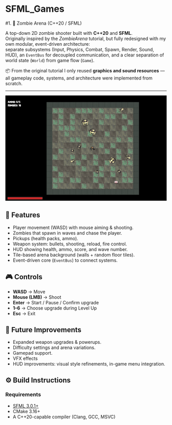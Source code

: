 # SFML_Games

#1. 🧟 Zombie Arena (C++20 / SFML)

A top-down 2D zombie shooter built with **C++20** and **SFML**.  
Originally inspired by the *ZombieArena* tutorial, but fully redesigned with my own modular, event-driven architecture:  
separate subsystems (Input, Physics, Combat, Spawn, Render, Sound, HUD), an `EventBus` for decoupled communication, and a clear separation of world state (`World`) from game flow (`Game`).

📦 From the original tutorial I only reused **graphics and sound resources** — all gameplay code, systems, and architecture were implemented from scratch.

---
<p align="center">
  <img src="docs/zombie-arena.png" width="800" />
</p>

## 🚀 Features

- Player movement (WASD) with mouse aiming & shooting.
- Zombies that spawn in waves and chase the player.
- Pickups (health packs, ammo).
- Weapon system: bullets, shooting, reload, fire control.
- HUD showing health, ammo, score, and wave number.
- Tile-based arena background (walls + random floor tiles).
- Event-driven core (`EventBus`) to connect systems.


## 🎮 Controls

- **WASD** → Move  
- **Mouse (LMB)** → Shoot  
- **Enter** → Start / Pause / Confirm upgrade  
- **1–6** → Choose upgrade during Level Up  
- **Esc** → Exit 

## 🧩 Future Improvements
 
- Expanded weapon upgrades & powerups.  
- Difficulty settings and arena variations.  
- Gamepad support.
- VFX effects
- HUD improvements: visual style refinements, in-game menu integration. 

## ⚙️ Build Instructions

### Requirements
- [SFML 3.0.1+](https://www.sfml-dev.org/)
- CMake 3.16+
- A C++20-capable compiler (Clang, GCC, MSVC)
